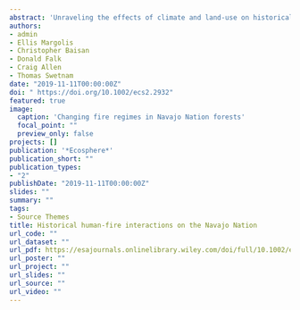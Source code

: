 ```yaml
---
abstract: 'Unraveling the effects of climate and land-use on historical fire regimes provides important insights into broader human-fire-climate dynamics, which are necessary for ecologically-based forest management. We developed a spatial human land-use model for Navajo Nation forests across which we sampled a network of tree-ring fire history sites to reflect contrasting historical land-use intensity: high human use, primarily in the Chuska Mountains, and low human use, primarily on the central Defiance Plateau. We tested for and compared human- and climate-driven changes in the fire regimes by applying change point detection, regression, and superposed epoch analyses. The historical fire regimes and fire-climate relationships reflect those of similar forests regionally, and are similar between the two Navajo landscapes until the early 1800s. We then determined that a previously identified, localized, early (1830s) decline in fire activity was geographically widespread across higher human use sites. In contrast, fires continued to burn uninterrupted through this period at the lower use sites. Though the 1830s included significantly wet and cold periods that could have contributed to fire regime decline, human factors pose a more spatio-temporally consistent explanation. A rise in Navajo pastoralism in the 1820s-1830s was concentrated seasonally in the heavy use sites. By the 1880s, livestock numbers more than doubled, grazing became far more spatially widespread, and frequent fire regimes of Navajo forests collapsed. The last widespread fire recorded on either landscape was in 1886. In the Chuska Mountains, livestock and fire co-existed for over 50 years between the initial 1832 fire decline and the end of frequent fires after 1886, an exceptional pattern in the western US. Though unique in its timing, character, and spatial dynamics, the collapse of historical fire regimes in Navajo forests contributed to now over a century without frequent surface fire, leaving Navajo forests at risk for large, uncharacteristic high-severity fires.'
authors:
- admin
- Ellis Margolis
- Christopher Baisan
- Donald Falk
- Craig Allen
- Thomas Swetnam
date: "2019-11-11T00:00:00Z"
doi: " https://doi.org/10.1002/ecs2.2932"
featured: true
image:
  caption: 'Changing fire regimes in Navajo Nation forests'
  focal_point: ""
  preview_only: false
projects: []
publication: '*Ecosphere*'
publication_short: ""
publication_types:
- "2"
publishDate: "2019-11-11T00:00:00Z"
slides: ""
summary: ""
tags:
- Source Themes
title: Historical human-fire interactions on the Navajo Nation
url_code: ""
url_dataset: ""
url_pdf: https://esajournals.onlinelibrary.wiley.com/doi/full/10.1002/ecs2.2932
url_poster: ""
url_project: ""
url_slides: ""
url_source: ""
url_video: ""
---
```




